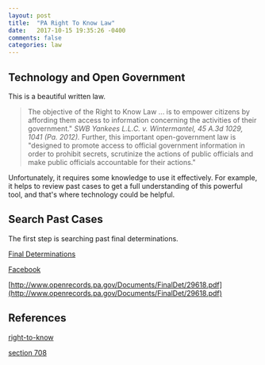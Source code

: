 ```yaml
---
layout: post
title:  "PA Right To Know Law"
date:   2017-10-15 19:35:26 -0400
comments: false
categories: law
---
```



## Technology and Open Government

This is a beautiful written law.

> The objective of the Right to Know Law ... is to empower citizens by affording them
> access to information concerning the activities of their government."  *SWB Yankees L.L.C. v.
> Wintermantel, 45 A.3d 1029, 1041 (Pa. 2012).*  Further, this important open-government law
> is "designed to promote access to official government information in order to prohibit secrets,
> scrutinize the actions of public officials and make public officials accountable for
> their actions."

Unfortunately, it requires some knowledge to use it
effectively.  For example, it helps to review past cases to get a full
understanding of this powerful tool, and that's where technology could be helpful.

## Search Past Cases

The first step is searching past final determinations.

[Final Determinations](http://www.openrecords.pa.gov/Appeals/FinalDeterminations.cfm)




[Facebook](http://www.openrecords.pa.gov/Documents/FinalDet/29090.pdf)

[http://www.openrecords.pa.gov/Documents/FinalDet/29618.pdf](http://www.openrecords.pa.gov/Documents/FinalDet/29618.pdf)

## References

[right-to-know](http://pafoic.org/right-to-know-law/)

[section 708](http://pafoic.org/right-to-know-law/#708)



<div id="fb-root"></div>
<script>(function(d, s, id) {
var js, fjs = d.getElementsByTagName(s)[0];
if (d.getElementById(id)) return;
js = d.createElement(s); js.id = id;
js.src = "//connect.facebook.net/en_US/sdk.js#xfbml=1&version=v2.8&appId=671657696349259";
fjs.parentNode.insertBefore(js, fjs);
}(document, 'script', 'facebook-jssdk'));</script>


<!--  Enter text below, if you want -->


<div class="fb-comments"  data-numposts="5"></div>




